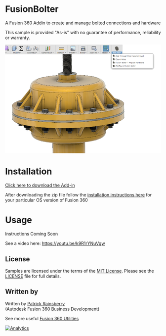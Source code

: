 # FusionBolter

A Fusion 360 Addin to create and manage bolted connections and hardware


This sample is provided "As-is" with no guarantee of performance, reliability or warranty.

![FusionBolter](./resources/readMeCover2.png)


# Installation
[Click here to download the Add-in](https://github.com/tapnair/FusionSlicerLT/archive/master.zip)

After downloading the zip file follow the [installation instructions here](https://tapnair.github.io/installation.html) for your particular OS version of Fusion 360


# Usage
Instructions Coming Soon

See a video here: https://youtu.be/k9R1rYNuVgw


## License
Samples are licensed under the terms of the [MIT License](http://opensource.org/licenses/MIT). Please see the [LICENSE](LICENSE) file for full details.

## Written by

Written by [Patrick Rainsberry](https://twitter.com/prrainsberry) <br /> (Autodesk Fusion 360 Business Development)

See more useful [Fusion 360 Utilities](https://tapnair.github.io/index.html)

[![Analytics](https://ga-beacon.appspot.com/UA-41076924-3/fusionbolter)](https://github.com/igrigorik/ga-beacon)

